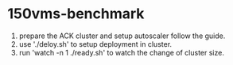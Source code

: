 # 150vms-benchmark
1. prepare the ACK cluster and setup autoscaler follow the guide.
2. use './deloy.sh' to setup deployment in cluster.
3. run 'watch -n 1 ./ready.sh' to watch the change of cluster size.
